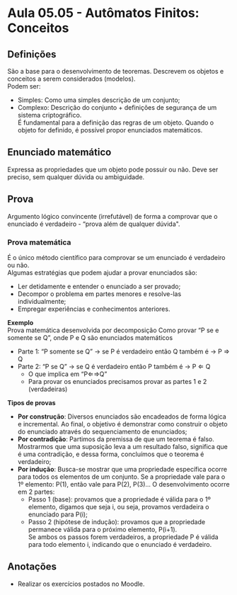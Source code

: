 # Aula 05.05 - Autômatos Finitos: Conceitos
## Definições
São a base para o desenvolvimento de teoremas. Descrevem os objetos e conceitos a serem considerados (modelos).  
Podem ser:
* Simples: Como uma simples descrição de um conjunto;
* Complexo: Descrição do conjunto + definições de segurança de um sistema criptográfico.  
É fundamental para a definição das regras de um objeto. Quando o objeto for definido, é possível propor enunciados matemáticos.  

## Enunciado matemático
Expressa as propriedades que um objeto pode possuir ou não. Deve ser preciso, sem qualquer dúvida ou ambiguidade.

## Prova
Argumento lógico convincente (irrefutável) de forma a comprovar que o enunciado é verdadeiro - “prova além de qualquer dúvida".

### Prova matemática
É o único método científico para comprovar se um enunciado é verdadeiro ou não.  
Algumas estratégias que podem ajudar a provar enunciados são:
* Ler detidamente e entender o enunciado a ser provado;
* Decompor o problema em partes menores e resolve-las individualmente;
* Empregar experiências e conhecimentos anteriores.  

**Exemplo**  
Prova matemática desenvolvida por decomposição
Como provar “P se e somente se Q”, onde P e Q são enunciados matemáticos
* Parte 1: 
“P somente se Q” -> se P é verdadeiro então Q também é -> P ⇒ Q
* Parte 2: 
“P se Q” -> se Q é verdadeiro então P também é -> P ⇐ Q
  * O que implica em “P⇐⇒Q”
  * Para provar os enunciados precisamos provar as partes 1 e 2 (verdadeiras)

**Tipos de provas**  
* **Por construção**: Diversos enunciados são encadeados de forma lógica e incremental. Ao final, o objetivo é demonstrar como construir o objeto do enunciado através do 
sequenciamento de enunciados;
* **Por contradição**: Partimos da premissa de que um teorema é falso. Mostrarmos que uma suposição leva a um resultado falso, significa que é uma contradição, e dessa forma, concluímos que o teorema é verdadeiro;
* **Por indução**: Busca-se mostrar que uma propriedade específica ocorre para todos os elementos de um conjunto. Se a propriedade vale para o 1º elemento: P(1), então vale para P(2), P(3)... O desenvolvimento ocorre em 2 partes:
  * Passo 1 (base): provamos que a propriedade é válida para o 1º elemento, digamos que seja i, ou seja, provamos verdadeira o enunciado para P(i);
  * Passo 2 (hipótese de indução): provamos que a propriedade permanece válida para o próximo elemento, P(i+1).  
Se ambos os passos forem verdadeiros, a propriedade P é válida para todo elemento i, indicando que o enunciado é verdadeiro.

## Anotações
* Realizar os exercícios postados no Moodle.